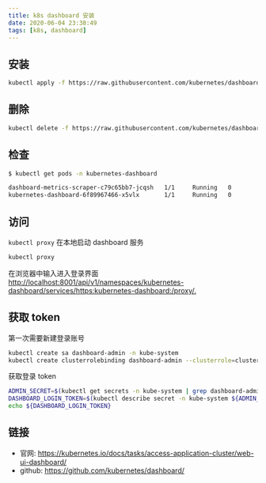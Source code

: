 ```yaml
---
title: k8s dashboard 安装
date: 2020-06-04 23:38:49
tags: [k8s, dashboard]
---
```


## 安装

```sh
kubectl apply -f https://raw.githubusercontent.com/kubernetes/dashboard/v2.0.1/aio/deploy/recommended.yaml
```

## 删除

```sh
kubectl delete -f https://raw.githubusercontent.com/kubernetes/dashboard/v2.0.1/aio/deploy/recommended.yaml
```

## 检查

```sh
$ kubectl get pods -n kubernetes-dashboard

dashboard-metrics-scraper-c79c65bb7-jcqsh   1/1     Running   0          4d4h
kubernetes-dashboard-6f89967466-x5vlx       1/1     Running   0          4d4h
```

## 访问

`kubectl proxy` 在本地启动 dashboard 服务

```sh
kubectl proxy
```

在浏览器中输入进入登录界面 <http://localhost:8001/api/v1/namespaces/kubernetes-dashboard/services/https:kubernetes-dashboard:/proxy/.>


## 获取 token

第一次需要新建登录账号

```sh
kubectl create sa dashboard-admin -n kube-system
kubectl create clusterrolebinding dashboard-admin --clusterrole=cluster-admin --serviceaccount=kube-system:dashboard-admin
```

获取登录 token

```sh
ADMIN_SECRET=$(kubectl get secrets -n kube-system | grep dashboard-admin | awk '{print $1}')
DASHBOARD_LOGIN_TOKEN=$(kubectl describe secret -n kube-system ${ADMIN_SECRET} | grep -E '^token' | awk '{print $2}')
echo ${DASHBOARD_LOGIN_TOKEN}
```

## 链接

- 官网: <https://kubernetes.io/docs/tasks/access-application-cluster/web-ui-dashboard/>
- github: <https://github.com/kubernetes/dashboard/>
